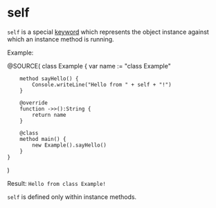 self
====

`self` is a special [keyword](keywords.html) which represents the object 
instance against which an instance method is running. 

Example:

@SOURCE(
    class Example {
        var name := "class Example"

        method sayHello() {
            Console.writeLine("Hello from " + self + "!")
        }

        @override
        function ->>():String {
            return name
        }

        @class
        method main() {
            new Example().sayHello()
        }
    }
)

Result: `Hello from class Example!`

`self` is defined only within instance methods.